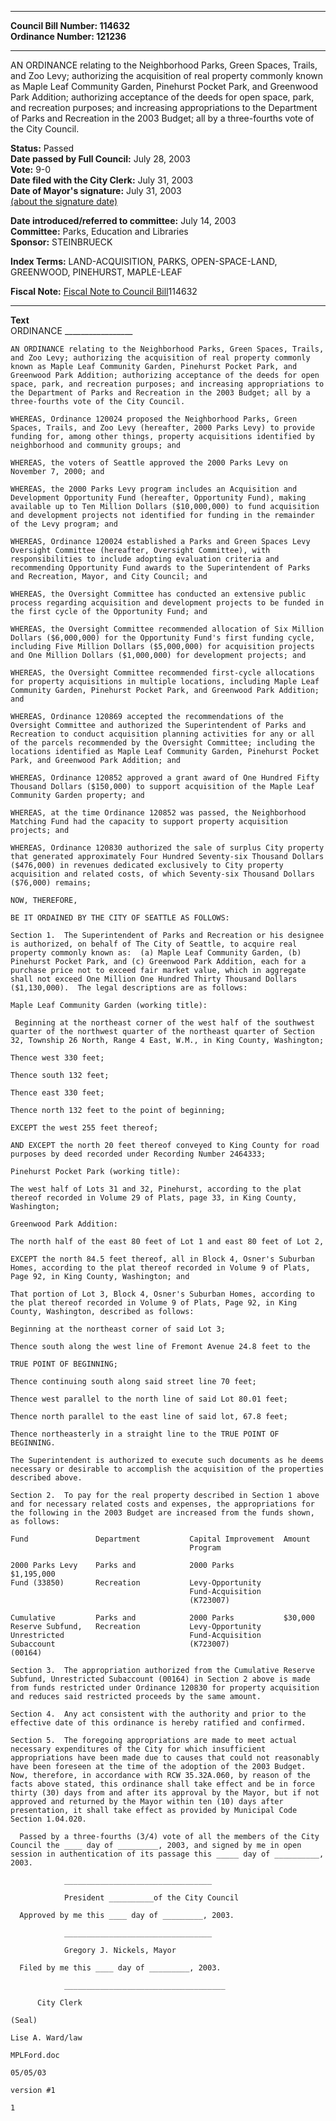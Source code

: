 * * * * *  
  
**Council Bill Number: [](#h0)[](#h2)114632**   
**Ordinance Number: 121236**  
  
* * * * *  
  
AN ORDINANCE relating to the Neighborhood Parks, Green Spaces, Trails, and Zoo Levy; authorizing the acquisition of real property commonly known as Maple Leaf Community Garden, Pinehurst Pocket Park, and Greenwood Park Addition; authorizing acceptance of the deeds for open space, park, and recreation purposes; and increasing appropriations to the Department of Parks and Recreation in the 2003 Budget; all by a three-fourths vote of the City Council.  
  
**Status:** Passed   
**Date passed by Full Council:** July 28, 2003   
**Vote:** 9-0   
**Date filed with the City Clerk:** July 31, 2003   
**Date of Mayor's signature:** July 31, 2003   
[(about the signature date)](/~public/approvaldate.htm)   
  
  
**Date introduced/referred to committee:** July 14, 2003   
**Committee:** Parks, Education and Libraries   
**Sponsor:** STEINBRUECK   
  
**Index Terms:** LAND-ACQUISITION, PARKS, OPEN-SPACE-LAND, GREENWOOD, PINEHURST, MAPLE-LEAF  
  
**Fiscal Note:** [Fiscal Note to Council Bill](http://clerk.seattle.gov/~public/fnote/114632.htm)[](#h1)[](#h3)114632  
  
* * * * *  
  
**Text**  
    ORDINANCE _________________  
  
    AN ORDINANCE relating to the Neighborhood Parks, Green Spaces, Trails,  
    and Zoo Levy; authorizing the acquisition of real property commonly  
    known as Maple Leaf Community Garden, Pinehurst Pocket Park, and  
    Greenwood Park Addition; authorizing acceptance of the deeds for open  
    space, park, and recreation purposes; and increasing appropriations to  
    the Department of Parks and Recreation in the 2003 Budget; all by a  
    three-fourths vote of the City Council.  
  
    WHEREAS, Ordinance 120024 proposed the Neighborhood Parks, Green  
    Spaces, Trails, and Zoo Levy (hereafter, 2000 Parks Levy) to provide  
    funding for, among other things, property acquisitions identified by  
    neighborhood and community groups; and  
  
    WHEREAS, the voters of Seattle approved the 2000 Parks Levy on  
    November 7, 2000; and  
  
    WHEREAS, the 2000 Parks Levy program includes an Acquisition and  
    Development Opportunity Fund (hereafter, Opportunity Fund), making  
    available up to Ten Million Dollars ($10,000,000) to fund acquisition  
    and development projects not identified for funding in the remainder  
    of the Levy program; and  
  
    WHEREAS, Ordinance 120024 established a Parks and Green Spaces Levy  
    Oversight Committee (hereafter, Oversight Committee), with  
    responsibilities to include adopting evaluation criteria and  
    recommending Opportunity Fund awards to the Superintendent of Parks  
    and Recreation, Mayor, and City Council; and  
  
    WHEREAS, the Oversight Committee has conducted an extensive public  
    process regarding acquisition and development projects to be funded in  
    the first cycle of the Opportunity Fund; and  
  
    WHEREAS, the Oversight Committee recommended allocation of Six Million  
    Dollars ($6,000,000) for the Opportunity Fund's first funding cycle,  
    including Five Million Dollars ($5,000,000) for acquisition projects  
    and One Million Dollars ($1,000,000) for development projects; and  
  
    WHEREAS, the Oversight Committee recommended first-cycle allocations  
    for property acquisitions in multiple locations, including Maple Leaf  
    Community Garden, Pinehurst Pocket Park, and Greenwood Park Addition;  
    and  
  
    WHEREAS, Ordinance 120869 accepted the recommendations of the  
    Oversight Committee and authorized the Superintendent of Parks and  
    Recreation to conduct acquisition planning activities for any or all  
    of the parcels recommended by the Oversight Committee; including the  
    locations identified as Maple Leaf Community Garden, Pinehurst Pocket  
    Park, and Greenwood Park Addition; and  
  
    WHEREAS, Ordinance 120852 approved a grant award of One Hundred Fifty  
    Thousand Dollars ($150,000) to support acquisition of the Maple Leaf  
    Community Garden property; and  
  
    WHEREAS, at the time Ordinance 120852 was passed, the Neighborhood  
    Matching Fund had the capacity to support property acquisition  
    projects; and  
  
    WHEREAS, Ordinance 120830 authorized the sale of surplus City property  
    that generated approximately Four Hundred Seventy-six Thousand Dollars  
    ($476,000) in revenues dedicated exclusively to City property  
    acquisition and related costs, of which Seventy-six Thousand Dollars  
    ($76,000) remains;  
  
    NOW, THEREFORE,  
  
    BE IT ORDAINED BY THE CITY OF SEATTLE AS FOLLOWS:  
  
    Section 1.  The Superintendent of Parks and Recreation or his designee  
    is authorized, on behalf of The City of Seattle, to acquire real  
    property commonly known as:  (a) Maple Leaf Community Garden, (b)  
    Pinehurst Pocket Park, and (c) Greenwood Park Addition, each for a  
    purchase price not to exceed fair market value, which in aggregate  
    shall not exceed One Million One Hundred Thirty Thousand Dollars  
    ($1,130,000).  The legal descriptions are as follows:  
  
    Maple Leaf Community Garden (working title):  
  
     Beginning at the northeast corner of the west half of the southwest  
    quarter of the northwest quarter of the northeast quarter of Section  
    32, Township 26 North, Range 4 East, W.M., in King County, Washington;  
  
    Thence west 330 feet;  
  
    Thence south 132 feet;  
  
    Thence east 330 feet;  
  
    Thence north 132 feet to the point of beginning;  
  
    EXCEPT the west 255 feet thereof;  
  
    AND EXCEPT the north 20 feet thereof conveyed to King County for road  
    purposes by deed recorded under Recording Number 2464333;  
  
    Pinehurst Pocket Park (working title):  
  
    The west half of Lots 31 and 32, Pinehurst, according to the plat  
    thereof recorded in Volume 29 of Plats, page 33, in King County,  
    Washington;  
  
    Greenwood Park Addition:  
  
    The north half of the east 80 feet of Lot 1 and east 80 feet of Lot 2,  
  
    EXCEPT the north 84.5 feet thereof, all in Block 4, Osner's Suburban  
    Homes, according to the plat thereof recorded in Volume 9 of Plats,  
    Page 92, in King County, Washington; and  
  
    That portion of Lot 3, Block 4, Osner's Suburban Homes, according to  
    the plat thereof recorded in Volume 9 of Plats, Page 92, in King  
    County, Washington, described as follows:  
  
    Beginning at the northeast corner of said Lot 3;  
  
    Thence south along the west line of Fremont Avenue 24.8 feet to the  
  
    TRUE POINT OF BEGINNING;  
  
    Thence continuing south along said street line 70 feet;  
  
    Thence west parallel to the north line of said Lot 80.01 feet;  
  
    Thence north parallel to the east line of said lot, 67.8 feet;  
  
    Thence northeasterly in a straight line to the TRUE POINT OF  
    BEGINNING.  
  
    The Superintendent is authorized to execute such documents as he deems  
    necessary or desirable to accomplish the acquisition of the properties  
    described above.  
  
    Section 2.  To pay for the real property described in Section 1 above  
    and for necessary related costs and expenses, the appropriations for  
    the following in the 2003 Budget are increased from the funds shown,  
    as follows:  
  
    Fund               Department           Capital Improvement  Amount  
                                            Program  
  
    2000 Parks Levy    Parks and            2000 Parks           $1,195,000  
    Fund (33850)       Recreation           Levy-Opportunity  
                                            Fund-Acquisition  
                                            (K723007)  
  
    Cumulative         Parks and            2000 Parks           $30,000  
    Reserve Subfund,   Recreation           Levy-Opportunity  
    Unrestricted                            Fund-Acquisition  
    Subaccount                              (K723007)  
    (00164)  
  
    Section 3.  The appropriation authorized from the Cumulative Reserve  
    Subfund, Unrestricted Subaccount (00164) in Section 2 above is made  
    from funds restricted under Ordinance 120830 for property acquisition  
    and reduces said restricted proceeds by the same amount.  
  
    Section 4.  Any act consistent with the authority and prior to the  
    effective date of this ordinance is hereby ratified and confirmed.  
  
    Section 5.  The foregoing appropriations are made to meet actual  
    necessary expenditures of the City for which insufficient  
    appropriations have been made due to causes that could not reasonably  
    have been foreseen at the time of the adoption of the 2003 Budget.  
    Now, therefore, in accordance with RCW 35.32A.060, by reason of the  
    facts above stated, this ordinance shall take effect and be in force  
    thirty (30) days from and after its approval by the Mayor, but if not  
    approved and returned by the Mayor within ten (10) days after  
    presentation, it shall take effect as provided by Municipal Code  
    Section 1.04.020.  
  
      Passed by a three-fourths (3/4) vote of all the members of the City  
    Council the ____ day of _________, 2003, and signed by me in open  
    session in authentication of its passage this _____ day of __________,  
    2003.  
  
                _________________________________  
  
                President __________of the City Council  
  
      Approved by me this ____ day of _________, 2003.  
  
                _________________________________  
  
                Gregory J. Nickels, Mayor  
  
      Filed by me this ____ day of _________, 2003.  
  
                ____________________________________  
  
          City Clerk  
  
    (Seal)  
  
    Lise A. Ward/law  
  
    MPLFord.doc  
  
    05/05/03  
  
    version #1  
  
    1  
